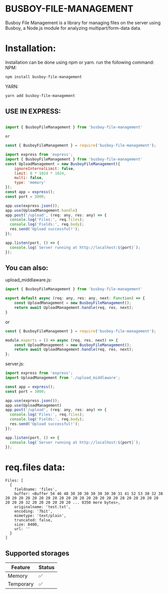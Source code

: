 # BUSBOY-FILE-MANAGEMENT

Busboy File Management is a library for managing files on the server using Busboy, a Node.js module for analyzing multipart/form-data data.

# Installation:
Installation can be done using npm or yarn. run the following command:
NPM:

```bash
npm install busboy-file-management
```

YARN:

```bash
yarn add busboy-file-management
```

## USE IN EXPRESS:
```js

import { BusboyFileManagement } from 'busboy-file-management'

or

const { BusboyFileManagement } = require('busboy-file-management');
```

```js
import express from 'express';
import { BusboyFileManagement } from 'busboy-file-management'
const UploadManagement = new BusboyFileManagement({
    ignoreInternalLimit: false,
    limit: 8 * 1024 * 1024,
    multi: false,
    type: 'memory'
});
const app = express();
const port = 3000;

app.use(express.json());
app.use(UploadManagement.handle)
app.post('/upload', (req: any, res: any) => {
  console.log('Files:', req.files);
  console.log('Fields:', req.body);
  res.send('Upload successful!');
});

app.listen(port, () => {
  console.log(`Server running at http://localhost:${port}`);
});
```
## You can also:
upload_middlaware.js:
```js
import { BusboyFileManagement } from 'busboy-file-management'

export default async (req: any, res: any, next: Function) => {
    const UploadManagement = new BusboyFileManagement();
    return await UploadManagement.handle(req, res, next);
}
```
or
```js
const { BusboyFileManagement } = require('busboy-file-management');

module.exports = () => async (req, res, next) => {
    const UploadManagement = new BusboyFileManagement();
    return await UploadManagement.handle(req, res, next);
};

```
server.js:
```js
import express from 'express';
import UploadManagement from './upload_middlaware';

const app = express();
const port = 3000;

app.use(express.json());
app.use(UploadManagement)
app.post('/upload', (req: any, res: any) => {
  console.log('Files:', req.files);
  console.log('Fields:', req.body);
  res.send('Upload successful!');
});

app.listen(port, () => {
  console.log(`Server running at http://localhost:${port}`);
});

```

# req.files data:
```
Files: [
  {
    fieldname: 'files',
    buffer: <Buffer 54 46 48 30 30 30 30 30 30 30 31 41 52 53 30 32 38 20 20 20 20 20 20 20 20 20 20 20 20 20 20 20 20 20 20 20 20 20 20 20 20 20 20 32 20 20 20 20 20 20 ... 8350 more bytes>,
    originalname: 'test.txt',
    encoding: '7bit',
    mimetype: 'text/plain',
    truncated: false,
    size: 8400,
    url: ''
  }
]
```

## Supported storages

| Feature  | Status |
| ------------- | ------------- |
| Memory  | ✅  |
| Temporary  | ✅  |

